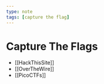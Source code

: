 ```yaml
---
type: note
tags: [capture the flag]
---
```


# Capture The Flags
- [[HackThisSite]]
- [[OverTheWire]]
- [[PicoCTFs]]